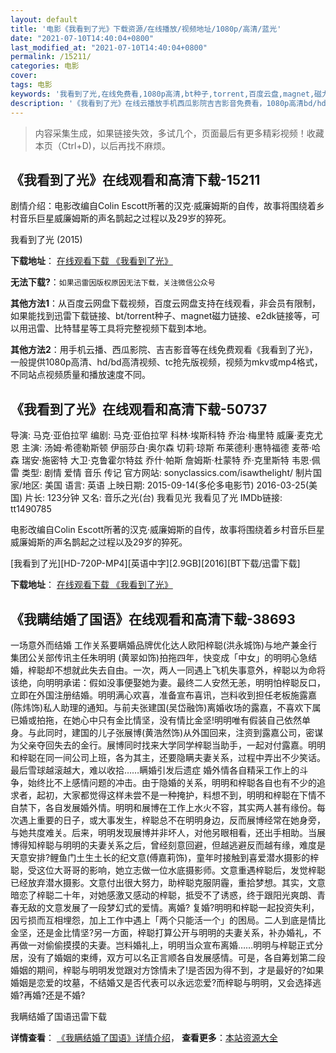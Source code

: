 ```yaml
---
layout: default
title: '电影《我看到了光》下载资源/在线播放/视频地址/1080p/高清/蓝光'
date: "2021-07-10T14:40:04+0800"
last_modified_at: "2021-07-10T14:40:04+0800"
permalink: /15211/
categories: 电影
cover:
tags: 电影
keywords: '我看到了光,在线免费看,1080p高清,bt种子,torrent,百度云盘,magnet,磁力链,迅雷下载资源'
description: '《我看到了光》在线云播放手机西瓜影院吉吉影音免费看，1080p高清bd/hd未删减完整版和tc抢先枪版，mkv/mp4格式，附带bt/torrent种子、magnet/磁力链、百度云盘、网盘资源迅雷下载链接'
---
```


>内容采集生成，如果链接失效，多试几个，页面最后有更多精彩视频！收藏本页（Ctrl+D)，以后再找不麻烦。


## 《我看到了光》在线观看和高清下载-15211

剧情介绍：电影改编自Colin Escott所著的汉克·威廉姆斯的自传，故事将围绕着乡村音乐巨星威廉姆斯的声名鹊起之过程以及29岁的猝死。


我看到了光 (2015)

**下载地址**： [在线观看下载 《我看到了光》](https://www.btbtdy.me/btdy/dy4736.html) 


**无法下载?**：`如果迅雷因版权原因无法下载，关注微信公众号 `

**其他方法1**：从百度云网盘下载视频，百度云网盘支持在线观看，非会员有限制，如果能找到迅雷下载链接、bt/torrent种子、magnet磁力链接、e2dk链接等，可以用迅雷、比特彗星等工具将完整视频下载到本地。

**其他方法2**：用手机云播、西瓜影院、吉吉影音等在线免费观看《我看到了光》，一般提供1080p高清、hd/bd高清视频、tc抢先版视频，视频为mkv或mp4格式，不同站点视频质量和播放速度不同。


## 《我看到了光》在线观看和高清下载-50737

导演: 马克·亚伯拉罕 编剧: 马克·亚伯拉罕 科林·埃斯科特 乔治·梅里特 威廉·麦克尤恩 主演: 汤姆·希德勒斯顿 伊丽莎白·奥尔森 切莉·琼斯 布莱德利·惠特福德 麦蒂·哈森 瑞安·施密特 大卫·克鲁霍尔特兹 乔什·帕斯 詹姆斯·杜蒙特 乔·克里斯特 韦恩·佩雷 类型: 剧情 爱情 音乐 传记 官方网站: sonyclassics.com/isawthelight/ 制片国家/地区: 美国 语言: 英语 上映日期: 2015-09-14(多伦多电影节) 2016-03-25(美国) 片长: 123分钟 又名: 音乐之光(台) 我看见光 我看见了光 IMDb链接: tt1490785

电影改编自Colin Escott所著的汉克·威廉姆斯的自传，故事将围绕着乡村音乐巨星威廉姆斯的声名鹊起之过程以及29岁的猝死。


[我看到了光][HD-720P-MP4][英语中字][2.9GB][2016][BT下载/迅雷下载]

**下载地址**： [在线观看下载 《我看到了光》](https://www.btdx8.com/torrent/i_saw_the_light_2016.html) 


## 《我瞒结婚了国语》在线观看和高清下载-38693

一场意外而结婚 工作关系要瞒婚品牌优化达人欧阳梓聪(洪永城饰)与地产兼金行集团公关部传讯主任朱明明 (黄翠如饰)拍拖四年，快变成「中女」的明明心急结婚，梓聪却不想就此失去自由。一次，两人一同遇上飞机失事意外，梓聪以为命将该绝，向明明承诺：假如没事便娶她为妻。最终二人安然无恙，明明怕梓聪反口，立即在外国注册结婚。明明满心欢喜，准备宣布喜讯，岂料收到担任老板施露嘉(陈炜饰)私人助理的通知。与前夫张建国(吴岱融饰)离婚收场的露嘉，不喜欢下属已婚或拍拖，在她心中只有金比情坚，没有情比金坚!明明唯有假装自己依然单身。与此同时，建国的儿子张展博(黄浩然饰)从外国回来，注资到露嘉公司，密谋为父亲夺回失去的金行。展博同时找来大学同学梓聪当助手，一起对付露嘉。明明和梓聪在同一间公司上班，各为其主，还要隐瞒夫妻关系，过程中弄出不少笑话。最后雪球越滚越大，难以收拾……瞒婚引发后遗症 婚外情各自精采工作上的斗争，始终比不上感情问题的冲击。由于隐婚的关系，明明和梓聪各自也有不少的追求者，起初，大家都觉得这样未尝不是一种掩护，料想不到，明明和梓聪在下情不自禁下，各自发展婚外情。明明和展博在工作上水火不容，其实两人甚有缘份。每次遇上重要的日子，或大事发生，梓聪总不在明明身边，反而展博经常在她身旁，与她共度难关。后来，明明发现展博并非坏人，对他另眼相看，还出手相助。当展博得知梓聪与明明的夫妻关系之后，曾经刻意回避，但越逃避反而越有缘，难度是天意安排?鲤鱼门土生土长的纪文意(傅嘉莉饰)，童年时接触到喜爱潜水摄影的梓聪，受这位大哥哥的影响，她立志做一位水底摄影师。文意重遇梓聪后，发觉梓聪已经放弃潜水摄影。文意付出很大努力，助梓聪克服阴霾，重拾梦想。其实，文意暗恋了梓聪二十年，对她感激又感动的梓聪，抵受不了诱惑，终于跟阳光爽朗、青春无敌的文意发展了一段梦幻式的爱情。离婚? 复婚?明明和梓聪一起投资失利，因亏损而互相埋怨，加上工作中遇上「两个只能活一个」的困局。二人到底是情比金坚，还是金比情坚?另一方面，梓聪打算公开与明明的夫妻关系，补办婚礼，不再做一对偷偷摸摸的夫妻。岂料婚礼上，明明当众宣布离婚……明明与梓聪正式分居，没有了婚姻的束缚，双方可以名正言顺各自发展感情。可是，各自筹划第二段婚姻的期间，梓聪与明明发觉跟对方馀情未了!是否因为得不到，才是最好的?如果婚姻是恋爱的坟墓，不结婚又是否代表可以永远恋爱?而梓聪与明明，又会选择逃婚?再婚?还是不婚?


我瞒结婚了国语迅雷下载

**详情查看**： [《我瞒结婚了国语》详情介绍](/movie/38693/)， **查看更多**：[本站资源大全](/movie/t/all/)

